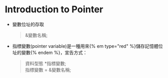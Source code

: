 # Introduction to Pointer

- 變數位址的存取
  >&變數名稱;
  
- 指標變數(pointer variable)是一種用來{% em type="red" %}儲存記憶體位址的變數{% endem %}，宣告方式：
  >資料型態 *指標變數;  
  >指標變數 = &變數名稱;
